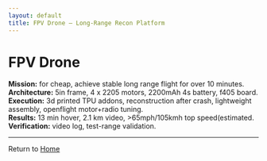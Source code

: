 ```yaml
---
layout: default
title: FPV Drone — Long-Range Recon Platform
---
```


<link rel="stylesheet" href="./assets/css/site.css">

# FPV Drone

**Mission:** for cheap, achieve stable long range flight for over 10 minutes.  
**Architecture:** 5in frame, 4 x 2205 motors, 2200mAh 4s battery, f405 board.  
**Execution:** 3d printed TPU addons, reconstruction after crash, lightweight assembly, openflight motor+radio tuning.  
**Results:** 13 min hover, 2.1 km video, >65mph/105kmh top speed(estimated.  
**Verification:** video log, test-range validation.

---

Return to [Home](./index.md)
